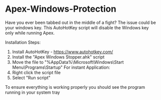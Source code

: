 # Apex-Windows-Protection
Have you ever been tabbed out in the middle of a fight? The issue could be your windows key. This AutoHotKey script will disable the Windows key only while running Apex.

Installation Steps:
1. Install AutoHotKey - https://www.autohotkey.com/
2. Install the "Apex Windows Stopper.ahk" script
3. Move the file to "%AppData%\Microsoft\Windows\Start Menu\Programs\Startup"
  For instant Application:
  1. Right click the script file
  2. Select "Run script"

To ensure everything is working properly you should see the program running in your system tray
